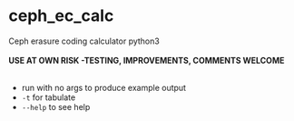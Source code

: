 # ceph_ec_calc
Ceph erasure coding calculator python3 
<br><br>
**USE AT OWN RISK -TESTING, IMPROVEMENTS, COMMENTS WELCOME**
<br><br>
- run with no args to produce example output 
- ```-t``` for tabulate 
- ```--help``` to see help
